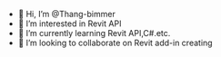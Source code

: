 - 👋 Hi, I’m @Thang-bimmer
- 👀 I’m interested in Revit API
- 🌱 I’m currently learning Revit API,C#.etc.
- 💞️ I’m looking to collaborate on Revit add-in creating

<!---
Thang-bimmer/Thang-bimmer is a ✨ special ✨ repository because its `README.md` (this file) appears on your GitHub profile.
You can click the Preview link to take a look at your changes.
--->
